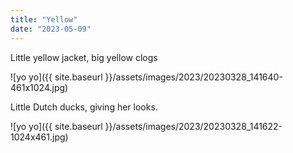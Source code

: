```yaml
---
title: "Yellow"
date: "2023-05-09"
---
```


Little yellow jacket, big yellow clogs

![yo yo]({{ site.baseurl }}/assets/images/2023/20230328_141640-461x1024.jpg)

Little Dutch ducks, giving her looks.

![yo yo]({{ site.baseurl }}/assets/images/2023/20230328_141622-1024x461.jpg)
